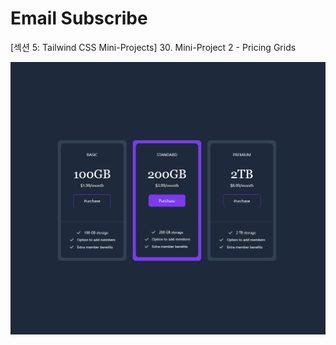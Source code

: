# Email Subscribe

[섹션 5: Tailwind CSS Mini-Projects] 30. Mini-Project 2 - Pricing Grids

![Alt text](images/pricing-cards.png)
